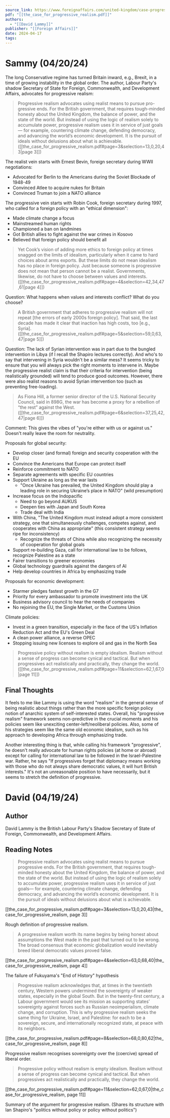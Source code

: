 ```yaml
---
source_link: https://www.foreignaffairs.com/united-kingdom/case-progressive-realism-david-lammy
pdf: "[[the_case_for_progressive_realism.pdf]]"
authors:
  - "[[David Lammy]]"
publisher: "[[Foreign Affairs]]"
date: 2024-04-17
tags:
---
```

# Sammy (04/20/24)

The long Conservative regime has turned Britain inward, e.g., Brexit, in a time of growing instability in the global order. The author, Labour Party's shadow Secretary of State for Foreign, Commonwealth, and Development Affairs, advocates for progressive realism:
> Progressive realism advocates using realist means to pursue pro- gressive ends. For the British government, that requires tough-minded honesty about the United Kingdom, the balance of power, and the state of the world. But instead of using the logic of realism solely to accumulate power, progressive realism uses it in service of just goals— for example, countering climate change, defending democracy, and advancing the world’s economic development. It is the pursuit of ideals without delusions about what is achievable. ([[the_case_for_progressive_realism.pdf#page=3&selection=13,0,20,43|page 3]])

The realist vein starts with Ernest Bevin, foreign secretary during WWII negotiations:
* Advocated for Berlin to the Americans during the Soviet Blockade of 1948-49
* Convinced Atlee to acquire nukes for Britain
* Convinced Truman to join a NATO alliance

The progressive vein starts with Robin Cook, foreign secretary during 1997, who called for a foreign policy with an "ethical dimension":
* Made climate change a focus
* Mainstreamed human rights
* Championed a ban on landmines
* Got British allies to fight against the war crimes in Kosovo
* Believed that foreign policy should benefit all

> Yet Cook’s vision of adding more ethics to foreign policy at times snagged on the limits of idealism, particularly when it came to hard choices about arms exports. But these limits do not mean idealism has no place in foreign policy. Just because someone is progressive does not mean that person cannot be a realist. Governments, likewise, do not have to choose between values and interests. ([[the_case_for_progressive_realism.pdf#page=4&selection=42,34,47,61|page 4]])

Question: What happens when values and interests conflict? What do you choose? 

> A British government that adheres to progressive realism will not repeat \[the errors of early 2000s foreign policy\]. That said, the last decade has made it clear that inaction has high costs, too \[e.g., Syria\]. ([[the_case_for_progressive_realism.pdf#page=5&selection=59,0,63,47|page 5]])

Question: The lack of Syrian intervention was in part due to the bungled intervention in Libya (if I recall the Shapiro lectures correctly). And who's to say that intervening in Syria wouldn't be a similar mess? It seems tricky to ensure that you will always pick the right moments to intervene in. Maybe the progressive realist claim is that their criteria for intervention (being realistically grounded) will tend to produce good outcomes. However, there were also realist reasons to avoid Syrian intervention too (such as preventing free-loading).

> As Fiona Hill, a former senior director of the U.S. National Security Council, said in 898G, the war has become a proxy for a rebellion of “the rest” against the West. ([[the_case_for_progressive_realism.pdf#page=6&selection=37,25,42,47|page 6]])

Comment: This gives the vibes of "you're either with us or against us." Doesn't really leave the room for neutrality.

Proposals for global security:
* Develop closer (and formal) foreign and security cooperation with the EU
* Convince the Americans that Europe can protect itself
* Reinforce commitment to NATO
* Separate agreements with specific EU countries
* Support Ukraine as long as the war lasts
	* "Once Ukraine has prevailed, the United Kingdom should play a leading role in securing Ukraine’s place in NATO" (wild presumption)
* Increase focus on the Indopacific
	* Need to go beyond AUKUS
	* Deepen ties with Japan and South Korea
	* Trade deal with India
* With China, "The United Kingdom must instead adopt a more consistent strategy, one that simultaneously challenges, competes against, and cooperates with China as appropriate" (this consistent strategy seems ripe for inconsistency)
	* Recognize the threats of China while also recognizing the necessity of cooperation for global goals
* Support re-building Gaza, call for international law to be follows, recognize Palestine as a state
* Fairer transitions to greener economies
* Global technology guardrails against the dangers of AI
* Help develop countries in Africa by emphasizing trade

Proposals for economic development:
* Starmer pledges fastest growth in the G7
* Priority for every ambassador to promote investment into the UK
* Business advisory council to hear the needs of companies
* No rejoining the EU, the Single Market, or the Customs Union

Climate policies:
* Invest in a green transition, especially in the face of the US's Inflation Reduction Act and the EU's Green Deal
* A clean power alliance, a reverse OPEC
* Stopping issuing new licenses to explore oil and gas in the North Sea

> Progressive policy without realism is empty idealism. Realism without a sense of progress can become cynical and tactical. But when progressives act realistically and practically, they change the world. ([[the_case_for_progressive_realism.pdf#page=11&selection=62,1,67,0|page 11]])
## Final Thoughts
It feels to me like Lammy is using the word "realism" in the general sense of being realistic about things rather than the more specific foreign policy notion of anarchic system of self-interested states. Overall, his "progressive realism" framework seems non-predictive in the crucial moments and his policies seem like unexciting center-left/neoliberal policies. Also, some of his strategies seem like the same old economic idealism, such as his approach to developing Africa through emphasizing trade.

Another interesting thing is that, while calling his framework "progressive", he doesn't really advocate for human rights policies (at home or abroad) except for calling for international law to be followed in the Israel-Palestine war. Rather, he says "If progressives forget that diplomacy means working with those who do not always share democratic values, it will hurt British interests." It's not an unreasonable position to have necessarily, but it seems to stretch the definition of progressive.
# David (04/19/24)

## Author

David Lammy is the British Labour Party's Shadow Secretary of State of Foreign, Commonwealth, and Development Affairs. 
## Reading Notes

> Progressive realism advocates using realist means to pursue progressive ends. For the British government, that requires tough-minded honesty about the United Kingdom, the balance of power, and the state of the world. But instead of using the logic of realism solely to accumulate power, progressive realism uses it in service of just goals— for example, countering climate change, defending democracy, and advancing the world’s economic development. It is the pursuit of ideals without delusions about what is achievable.

[[the_case_for_progressive_realism.pdf#page=3&selection=13,0,20,43|the_case_for_progressive_realism, page 3]]

Rough definition of progressive realism.

> A progressive realism worth its name begins by being honest about assumptions the West made in the past that turned out to be wrong. The broad consensus that economic globalization would inevitably breed liberal democratic values proved false. 

[[the_case_for_progressive_realism.pdf#page=4&selection=63,0,68,40|the_case_for_progressive_realism, page 4]]

The failure of Fukuyama's "End of History" hypothesis

> Progressive realism acknowledges that, at times in the twentieth century, Western powers undermined the sovereignty of weaker states, especially in the global South. But in the twenty-first century, a Labour government would see its mission as supporting states’ sovereignty against forces such as Russian neoimperialism, climate change, and corruption. This is why progressive realism seeks the same thing for Ukraine, Israel, and Palestine: for each to be a sovereign, secure, and internationally recognized state, at peace with its neighbors.

[[the_case_for_progressive_realism.pdf#page=8&selection=68,0,80,62|the_case_for_progressive_realism, page 8]]

Progressive realism recognises sovereignty over the (coercive) spread of liberal order. 

> Progressive policy without realism is empty idealism. Realism without a sense of progress can become cynical and tactical. But when progressives act realistically and practically, they change the world.

[[the_case_for_progressive_realism.pdf#page=11&selection=62,0,67,0|the_case_for_progressive_realism, page 11]]

Summary of the argument for progressive realism. (Shares its structure with Ian Shapiro's "politics without policy or policy without politics")